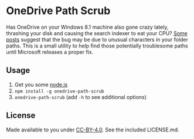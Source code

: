 # OneDrive Path Scrub

Has OneDrive on your Windows 8.1 machine also gone crazy lately, thrashing your disk
and causing the search indexer to eat your CPU? [Some posts][1] suggest that the bug
may be due to unusual characters in your folder paths. This is a small utility to help
find those potentially troublesome paths until Microsoft releases a proper fix.

## Usage

1. Get you some [node.js][2]
2. `npm install -g onedrive-path-scrub`
3. `onedrive-path-scrub` (add `-h` to see additional options)

## License

Made available to you under [CC-BY-4.0][3]. See the included LICENSE.md.

[1]: http://blogs.catapultsystems.com/arafels/archive/2014/10/05/microsoft-onedrive-and-search-indexer-30-cpu-all-the-time-and-onedrive-stuck-saying-%E2%80%9Cchecking-for-changes%E2%80%9D-in-the-systray.aspx
[2]: https://nodejs.org/
[3]: https://creativecommons.org/licenses/by/4.0/